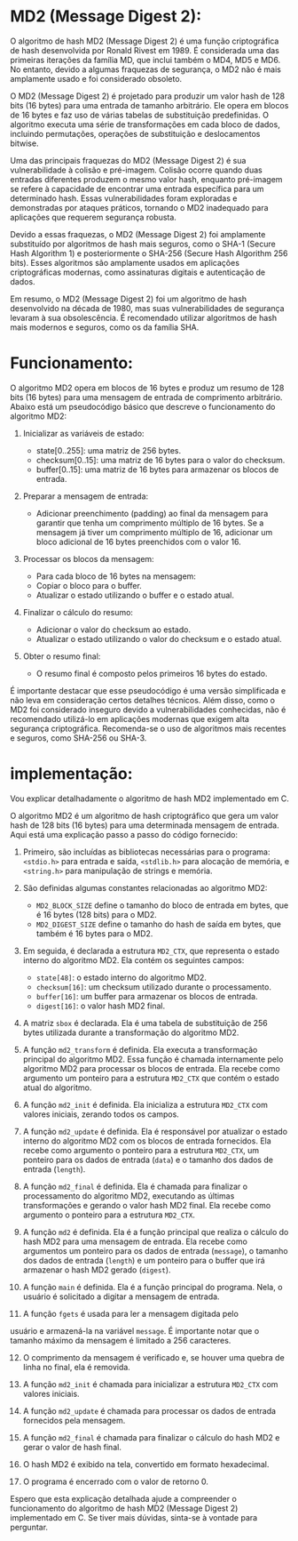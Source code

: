 # MD2 (Message Digest 2):

O algoritmo de hash MD2 (Message Digest 2) é uma função criptográfica de hash desenvolvida por Ronald Rivest em 1989. É considerada uma das primeiras iterações da família MD, que inclui também o MD4, MD5 e MD6. No entanto, devido a algumas fraquezas de segurança, o MD2 não é mais amplamente usado e foi considerado obsoleto.

O MD2 (Message Digest 2) é projetado para produzir um valor hash de 128 bits (16 bytes) para uma entrada de tamanho arbitrário. Ele opera em blocos de 16 bytes e faz uso de várias tabelas de substituição predefinidas. O algoritmo executa uma série de transformações em cada bloco de dados, incluindo permutações, operações de substituição e deslocamentos bitwise.

Uma das principais fraquezas do MD2 (Message Digest 2) é sua vulnerabilidade à colisão e pré-imagem. Colisão ocorre quando duas entradas diferentes produzem o mesmo valor hash, enquanto pré-imagem se refere à capacidade de encontrar uma entrada específica para um determinado hash. Essas vulnerabilidades foram exploradas e demonstradas por ataques práticos, tornando o MD2 inadequado para aplicações que requerem segurança robusta.

Devido a essas fraquezas, o MD2 (Message Digest 2) foi amplamente substituído por algoritmos de hash mais seguros, como o SHA-1 (Secure Hash Algorithm 1) e posteriormente o SHA-256 (Secure Hash Algorithm 256 bits). Esses algoritmos são amplamente usados em aplicações criptográficas modernas, como assinaturas digitais e autenticação de dados.

Em resumo, o MD2 (Message Digest 2) foi um algoritmo de hash desenvolvido na década de 1980, mas suas vulnerabilidades de segurança levaram à sua obsolescência. É recomendado utilizar algoritmos de hash mais modernos e seguros, como os da família SHA.

# Funcionamento:

O algoritmo MD2 opera em blocos de 16 bytes e produz um resumo de 128 bits (16 bytes) para uma mensagem de entrada de comprimento arbitrário. Abaixo está um pseudocódigo básico que descreve o funcionamento do algoritmo MD2:

1. Inicializar as variáveis de estado:
   - state[0..255]: uma matriz de 256 bytes.
   - checksum[0..15]: uma matriz de 16 bytes para o valor do checksum.
   - buffer[0..15]: uma matriz de 16 bytes para armazenar os blocos de entrada.

2. Preparar a mensagem de entrada:
   - Adicionar preenchimento (padding) ao final da mensagem para garantir que tenha um comprimento múltiplo de 16 bytes. Se a mensagem já tiver um comprimento múltiplo de 16, adicionar um bloco adicional de 16 bytes preenchidos com o valor 16.

3. Processar os blocos da mensagem:
   - Para cada bloco de 16 bytes na mensagem:
   - Copiar o bloco para o buffer.
   - Atualizar o estado utilizando o buffer e o estado atual.

4. Finalizar o cálculo do resumo:
   - Adicionar o valor do checksum ao estado.
   - Atualizar o estado utilizando o valor do checksum e o estado atual.

5. Obter o resumo final:
   - O resumo final é composto pelos primeiros 16 bytes do estado.

É importante destacar que esse pseudocódigo é uma versão simplificada e não leva em consideração certos detalhes técnicos. Além disso, como o MD2 foi considerado inseguro devido a vulnerabilidades conhecidas, não é recomendado utilizá-lo em aplicações modernas que exigem alta segurança criptográfica. Recomenda-se o uso de algoritmos mais recentes e seguros, como SHA-256 ou SHA-3.

# implementação:

Vou explicar detalhadamente o algoritmo de hash MD2 implementado em C.

O algoritmo MD2 é um algoritmo de hash criptográfico que gera um valor hash de 128 bits (16 bytes) para uma determinada mensagem de entrada. Aqui está uma explicação passo a passo do código fornecido:

1. Primeiro, são incluídas as bibliotecas necessárias para o programa: `<stdio.h>` para entrada e saída, `<stdlib.h>` para alocação de memória, e `<string.h>` para manipulação de strings e memória.

2. São definidas algumas constantes relacionadas ao algoritmo MD2:
   - `MD2_BLOCK_SIZE` define o tamanho do bloco de entrada em bytes, que é 16 bytes (128 bits) para o MD2.
   - `MD2_DIGEST_SIZE` define o tamanho do hash de saída em bytes, que também é 16 bytes para o MD2.

3. Em seguida, é declarada a estrutura `MD2_CTX`, que representa o estado interno do algoritmo MD2. Ela contém os seguintes campos:
   - `state[48]`: o estado interno do algoritmo MD2.
   - `checksum[16]`: um checksum utilizado durante o processamento.
   - `buffer[16]`: um buffer para armazenar os blocos de entrada.
   - `digest[16]`: o valor hash MD2 final.

4. A matriz `sbox` é declarada. Ela é uma tabela de substituição de 256 bytes utilizada durante a transformação do algoritmo MD2.

5. A função `md2_transform` é definida. Ela executa a transformação principal do algoritmo MD2. Essa função é chamada internamente pelo algoritmo MD2 para processar os blocos de entrada. Ela recebe como argumento um ponteiro para a estrutura `MD2_CTX` que contém o estado atual do algoritmo.

6. A função `md2_init` é definida. Ela inicializa a estrutura `MD2_CTX` com valores iniciais, zerando todos os campos.

7. A função `md2_update` é definida. Ela é responsável por atualizar o estado interno do algoritmo MD2 com os blocos de entrada fornecidos. Ela recebe como argumento o ponteiro para a estrutura `MD2_CTX`, um ponteiro para os dados de entrada (`data`) e o tamanho dos dados de entrada (`length`).

8. A função `md2_final` é definida. Ela é chamada para finalizar o processamento do algoritmo MD2, executando as últimas transformações e gerando o valor hash MD2 final. Ela recebe como argumento o ponteiro para a estrutura `MD2_CTX`.

9. A função `md2` é definida. Ela é a função principal que realiza o cálculo do hash MD2 para uma mensagem de entrada. Ela recebe como argumentos um ponteiro para os dados de entrada (`message`), o tamanho dos dados de entrada (`length`) e um ponteiro para o buffer que irá armazenar o hash MD2 gerado (`digest`).

10. A função `main` é definida. Ela é a função principal do programa. Nela, o usuário é solicitado a digitar a mensagem de entrada.

11. A função `fgets` é usada para ler a mensagem digitada pelo

 usuário e armazená-la na variável `message`. É importante notar que o tamanho máximo da mensagem é limitado a 256 caracteres.

12. O comprimento da mensagem é verificado e, se houver uma quebra de linha no final, ela é removida.

13. A função `md2_init` é chamada para inicializar a estrutura `MD2_CTX` com valores iniciais.

14. A função `md2_update` é chamada para processar os dados de entrada fornecidos pela mensagem.

15. A função `md2_final` é chamada para finalizar o cálculo do hash MD2 e gerar o valor de hash final.

16. O hash MD2 é exibido na tela, convertido em formato hexadecimal.

17. O programa é encerrado com o valor de retorno 0.

Espero que esta explicação detalhada ajude a compreender o funcionamento do algoritmo de hash MD2 (Message Digest 2) implementado em C. Se tiver mais dúvidas, sinta-se à vontade para perguntar.
